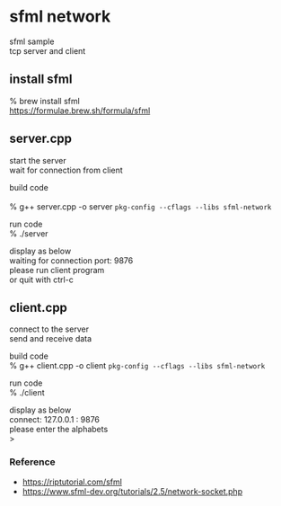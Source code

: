 sfml network
===============

sfml sample <br/>
tcp server and client <br/>


## install sfml
% brew install sfml <br/>
https://formulae.brew.sh/formula/sfml <br/>

## server.cpp
start the server <br/>
wait for connection from client <br/>

build code  <br/>  <br/>
% g++ server.cpp -o server  `pkg-config --cflags --libs sfml-network`  <br/>

run code <br/>
% ./server <br/>

display as below <br/>
waiting for connection port: 9876 <br/>
please run client program <br/>
or quit with ctrl-c <br/>

## client.cpp
connect to the server <br/>
send and receive data <br/>

build code  <br/>
% g++ client.cpp -o client  `pkg-config --cflags --libs sfml-network`  <br/>

run code  <br/>
% ./client <br/>

display as below <br/>
connect: 127.0.0.1 : 9876 <br/>
please enter the alphabets <br/>
\> <br/>


### Reference <br/>
- https://riptutorial.com/sfml
- https://www.sfml-dev.org/tutorials/2.5/network-socket.php

